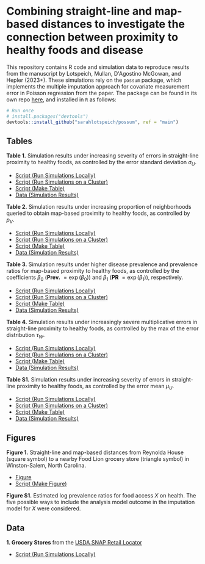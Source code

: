 # Combining straight-line and map-based distances to investigate the connection between proximity to healthy foods and disease

This repository contains R code and simulation data to reproduce results from the manuscript by Lotspeich, Mullan, D'Agostino McGowan, and Hepler (2023+). These simulations rely on the `possum` package, which implements the multiple imputation approach for covariate measurement error in Poisson regression from the paper. The package can be found in its own repo [here](https://github.com/sarahlotspeich/possum), and installed in `R` as follows:

``` r
# Run once
# install.packages("devtools")
devtools::install_github("sarahlotspeich/possum", ref = "main")
```

## Tables 

**Table 1.** Simulation results under increasing severity of errors in straight-line proximity to healthy foods, as controlled by the error standard deviation $\sigma_U$.

  - [Script (Run Simulations Locally)](sims-scripts/sims_vary_sigmaU.R)
  - [Script (Run Simulations on a Cluster)](sims-scripts/sims_vary_sigmaU_cluster.R)
  - [Script (Make Table)](table-scripts/table1_vary_sigmaU.R)
  - [Data (Simulation Results)](sims-data/vary_sigmaU_sims_combined.csv)

**Table 2.** Simulation results under increasing proportion of neighborhoods queried to obtain map-based proximity to healthy foods, as controlled by $p_V$.

  - [Script (Run Simulations Locally)](sims-scripts/sims_vary_pV.R)
  - [Script (Run Simulations on a Cluster)](sims-scripts/sims_vary_pV_cluster.R)
  - [Script (Make Table)](table-scripts/table2_vary_pV.R)
  - [Data (Simulation Results)](sims-data/vary_pV_sims_combined.csv)

**Table 3.** Simulation results under higher disease prevalence and prevalence ratios for map-based proximity to healthy foods, as controlled by the coefficients $\beta_0$ (**Prev.** $=\exp(\beta_0)$) and $\beta_1$ (**PR** $=\exp(\beta_1)$), respectively.

  - [Script (Run Simulations Locally)](sims-scripts/sims_vary_prev.R)
  - [Script (Run Simulations on a Cluster)](sims-scripts/sims_vary_prev_cluster.R)
  - [Script (Make Table)](table-scripts/table3_vary_prev.R)
  - [Data (Simulation Results)](sims-data/vary_prev_sims_combined.csv)

**Table 4.** Simulation results under increasingly severe multiplicative errors in straight-line proximity to healthy foods, as controlled by the max of the error distribution $\tau_W$. 

  - [Script (Run Simulations Locally)](sims-scripts/sims_mult_error.R)
  - [Script (Run Simulations on a Cluster)](sims-scripts/sims_vary_mult_error_cluster.R)
  - [Script (Make Table)](table-scripts/table4_mult_error.R)
  - [Data (Simulation Results)](sims-data/mult_error_sims_combined.csv)

**Table S1.** Simulation results under increasing severity of errors in straight-line proximity to healthy foods, as controlled by the error mean $\mu_U$.

  - [Script (Run Simulations Locally)](sims-scripts/sims_vary_muU.R)
  - [Script (Run Simulations on a Cluster)](sims-scripts/sims_vary_muU_cluster.R)
  - [Script (Make Table)](table-scripts/tableS1_vary_muU.R)
  - [Data (Simulation Results)](sims-data/vary_muU_sims_combined.csv)  

## Figures 

**Figure 1.** Straight-line and map-based distances from Reynolda House (square symbol) to a nearby Food Lion grocery store (triangle symbol) in Winston-Salem, North Carolina.

  - [Figure](figures/fig1_map_comparing_distances.png)
  - [Script (Make Figure)](figure-scripts/fig1_map_comparing_distances.R)

**Figure S1.** Estimated log prevalence ratios for food access $X$ on health. The five possible ways to include the analysis model outcome in the imputation model for $X$ were considered. 

## Data 

**1.  Grocery Stores** from the [USDA SNAP Retail Locator](https://www.fns.usda.gov/snap/retailer-locator)

  - [Script (Run Simulations Locally)](sims-scripts/sims_incl_outcome.R)
